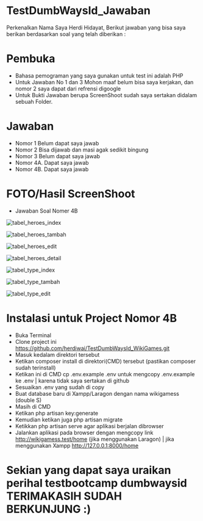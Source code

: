 # TestDumbWaysId_Jawaban

Perkenalkan Nama Saya Herdi Hidayat,
Berikut jawaban yang bisa saya berikan berdasarkan soal yang telah diberikan :

# Pembuka
- Bahasa pemograman yang saya gunakan untuk test ini adalah PHP
- Untuk Jawaban No 1 dan 3 Mohon maaf belum bisa saya kerjakan, dan nomor 2 saya dapat dari refrensi digoogle
- Untuk Bukti Jawaban berupa ScreenShoot sudah saya sertakan didalam sebuah Folder.

# Jawaban
- Nomor 1 Belum dapat saya jawab
- Nomor 2 Bisa dijawab dan masi agak sedikit bingung
- Nomor 3 Belum dapat saya jawab
- Nomor 4A. Dapat saya jawab
- Nomor 4B. Dapat saya jawab

# FOTO/Hasil ScreenShoot
- Jawaban Soal Nomer 4B

![tabel_heroes_index](https://user-images.githubusercontent.com/70770018/112721705-0c2abc80-8f38-11eb-80f0-4764572f026d.png)

![tabel_heroes_tambah](https://user-images.githubusercontent.com/70770018/112721756-52801b80-8f38-11eb-979e-ac4e5f25ae23.png)

![tabel_heroes_edit](https://user-images.githubusercontent.com/70770018/112721772-675caf00-8f38-11eb-9d01-c47b1f636c28.png)

![tabel_heroes_detail](https://user-images.githubusercontent.com/70770018/112721786-73e10780-8f38-11eb-8eb9-385ffcc3dc04.png)

![tabel_type_index](https://user-images.githubusercontent.com/70770018/112721802-88bd9b00-8f38-11eb-8d53-0e10e2f205b3.png)

![tabel_type_tambah](https://user-images.githubusercontent.com/70770018/112721814-9541f380-8f38-11eb-8f08-a4d0e4333c8b.png)

![tabel_type_edit](https://user-images.githubusercontent.com/70770018/112721832-a25ee280-8f38-11eb-9cee-666c80ae6aa0.png)

# Instalasi untuk Project Nomor 4B
- Buka Terminal
- Clone project ini https://github.com/herdiwai/TestDumbWaysId_WikiGames.git
- Masuk kedalam direktori tersebut
- Ketikan composer install di direktori(CMD) tersebut (pastikan composer sudah terinstall)
- Ketikan ini di CMD cp .env.example .env untuk mengcopy .env.example ke .env   | karena tidak saya sertakan di github
- Sesuaikan .env yang sudah di copy
- Buat database baru di Xampp/Laragon dengan nama wikigamess   (double S)
- Masih di CMD
- Ketikan php artisan key:generate
- Kemudian ketikan juga php artisan migrate
- Ketikkan php artisan serve agar aplikasi berjalan dibrowser
- Jalankan aplikasi pada browser dengan mengcopy link http://wikigamess.test/home (jika menggunakan Laragon) | jika menggunakan Xampp http://127.0.0.1:8000/home

# Sekian yang dapat saya uraikan perihal testbootcamp dumbwaysid TERIMAKASIH SUDAH BERKUNJUNG :)

